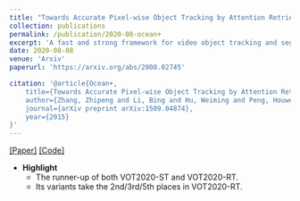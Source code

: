 ```yaml
---
title: "Towards Accurate Pixel-wise Object Tracking by Attention Retrieval"
collection: publications
permalink: /publication/2020-08-ocean+
excerpt: 'A fast and strong framework for video object tracking and segmentation.'
date: 2020-08-08
venue: 'Arxiv'
paperurl: 'https://arxiv.org/abs/2008.02745'

citation: '@article{Ocean+,
	title={Towards Accurate Pixel-wise Object Tracking by Attention Retrieval},
	author={Zhang, Zhipeng and Li, Bing and Hu, Weiming and Peng, Houwen},
	journal={arXiv preprint arXiv:1509.04874},
	year={2015}
}'
---
```


[[Paper]](https://arxiv.org/abs/2008.02745) [[Code]](https://github.com/researchmm/TracKit)

- **Highlight**
    - The runner-up of both VOT2020-ST and VOT2020-RT. 
    - Its variants take the 2nd/3rd/5th places in VOT2020-RT. 

